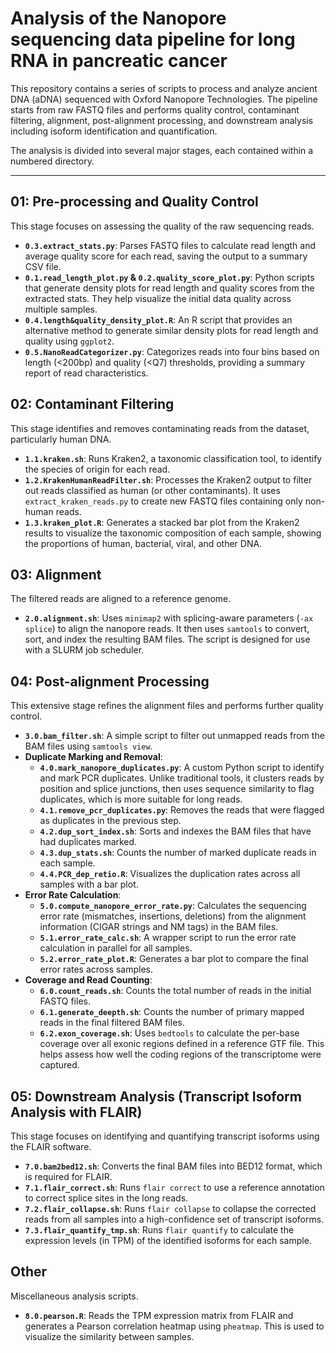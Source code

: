 # Analysis of the Nanopore sequencing data pipeline for long RNA in pancreatic cancer

This repository contains a series of scripts to process and analyze ancient DNA (aDNA) sequenced with Oxford Nanopore Technologies. The pipeline starts from raw FASTQ files and performs quality control, contaminant filtering, alignment, post-alignment processing, and downstream analysis including isoform identification and quantification.

The analysis is divided into several major stages, each contained within a numbered directory.

---

## 01: Pre-processing and Quality Control

This stage focuses on assessing the quality of the raw sequencing reads.

- **`0.3.extract_stats.py`**: Parses FASTQ files to calculate read length and average quality score for each read, saving the output to a summary CSV file.
- **`0.1.read_length_plot.py` & `0.2.quality_score_plot.py`**: Python scripts that generate density plots for read length and quality scores from the extracted stats. They help visualize the initial data quality across multiple samples.
- **`0.4.length&quality_density_plot.R`**: An R script that provides an alternative method to generate similar density plots for read length and quality using `ggplot2`.
- **`0.5.NanoReadCategorizer.py`**: Categorizes reads into four bins based on length (<200bp) and quality (<Q7) thresholds, providing a summary report of read characteristics.

## 02: Contaminant Filtering

This stage identifies and removes contaminating reads from the dataset, particularly human DNA.

- **`1.1.kraken.sh`**: Runs Kraken2, a taxonomic classification tool, to identify the species of origin for each read.
- **`1.2.KrakenHumanReadFilter.sh`**: Processes the Kraken2 output to filter out reads classified as human (or other contaminants). It uses `extract_kraken_reads.py` to create new FASTQ files containing only non-human reads.
- **`1.3.kraken_plot.R`**: Generates a stacked bar plot from the Kraken2 results to visualize the taxonomic composition of each sample, showing the proportions of human, bacterial, viral, and other DNA.

## 03: Alignment

The filtered reads are aligned to a reference genome.

- **`2.0.alignment.sh`**: Uses `minimap2` with splicing-aware parameters (`-ax splice`) to align the nanopore reads. It then uses `samtools` to convert, sort, and index the resulting BAM files. The script is designed for use with a SLURM job scheduler.

## 04: Post-alignment Processing

This extensive stage refines the alignment files and performs further quality control.

- **`3.0.bam_filter.sh`**: A simple script to filter out unmapped reads from the BAM files using `samtools view`.
- **Duplicate Marking and Removal**:
    - **`4.0.mark_nanopore_duplicates.py`**: A custom Python script to identify and mark PCR duplicates. Unlike traditional tools, it clusters reads by position and splice junctions, then uses sequence similarity to flag duplicates, which is more suitable for long reads.
    - **`4.1.remove_pcr_duplicates.py`**: Removes the reads that were flagged as duplicates in the previous step.
    - **`4.2.dup_sort_index.sh`**: Sorts and indexes the BAM files that have had duplicates marked.
    - **`4.3.dup_stats.sh`**: Counts the number of marked duplicate reads in each sample.
    - **`4.4.PCR_dep_retio.R`**: Visualizes the duplication rates across all samples with a bar plot.
- **Error Rate Calculation**:
    - **`5.0.compute_nanopore_error_rate.py`**: Calculates the sequencing error rate (mismatches, insertions, deletions) from the alignment information (CIGAR strings and NM tags) in the BAM files.
    - **`5.1.error_rate_calc.sh`**: A wrapper script to run the error rate calculation in parallel for all samples.
    - **`5.2.error_rate_plot.R`**: Generates a bar plot to compare the final error rates across samples.
- **Coverage and Read Counting**:
    - **`6.0.count_reads.sh`**: Counts the total number of reads in the initial FASTQ files.
    - **`6.1.generate_deepth.sh`**: Counts the number of primary mapped reads in the final filtered BAM files.
    - **`6.2.exon_coverage.sh`**: Uses `bedtools` to calculate the per-base coverage over all exonic regions defined in a reference GTF file. This helps assess how well the coding regions of the transcriptome were captured.

## 05: Downstream Analysis (Transcript Isoform Analysis with FLAIR)

This stage focuses on identifying and quantifying transcript isoforms using the FLAIR software.

- **`7.0.bam2bed12.sh`**: Converts the final BAM files into BED12 format, which is required for FLAIR.
- **`7.1.flair_correct.sh`**: Runs `flair correct` to use a reference annotation to correct splice sites in the long reads.
- **`7.2.flair_collapse.sh`**: Runs `flair collapse` to collapse the corrected reads from all samples into a high-confidence set of transcript isoforms.
- **`7.3.flair_quantify_tmp.sh`**: Runs `flair quantify` to calculate the expression levels (in TPM) of the identified isoforms for each sample.

## Other

Miscellaneous analysis scripts.

- **`8.0.pearson.R`**: Reads the TPM expression matrix from FLAIR and generates a Pearson correlation heatmap using `pheatmap`. This is used to visualize the similarity between samples. 
